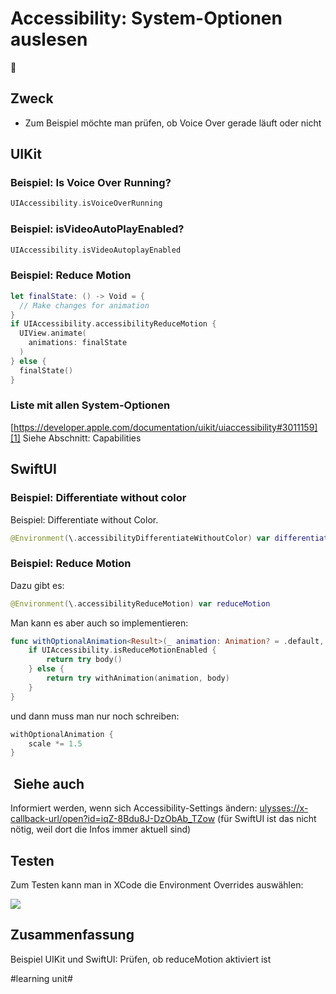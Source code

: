 # Accessibility: System-Optionen auslesen
🦮

## Zweck

- Zum Beispiel möchte man prüfen, ob Voice Over gerade läuft oder nicht

## UIKit

### Beispiel: Is Voice Over Running?

```swift
UIAccessibility.isVoiceOverRunning
```

### Beispiel: isVideoAutoPlayEnabled?

```swift
UIAccessibility.isVideoAutoplayEnabled
```

### Beispiel: Reduce Motion

```swift
let finalState: () -> Void = {
  // Make changes for animation
}
if UIAccessibility.accessibilityReduceMotion {
  UIView.animate(
    animations: finalState
  )
} else {
  finalState()
}
```


### Liste mit allen System-Optionen

[https://developer.apple.com/documentation/uikit/uiaccessibility#3011159][1]
Siehe Abschnitt: Capabilities

## SwiftUI

### Beispiel: Differentiate without color
Beispiel: Differentiate without Color.

```swift
@Environment(\.accessibilityDifferentiateWithoutColor) var differentiateWithoutColor
```

### Beispiel: Reduce Motion

Dazu gibt es:

```swift
@Environment(\.accessibilityReduceMotion) var reduceMotion
```

Man kann es aber auch so implementieren:

```swift
func withOptionalAnimation<Result>(_ animation: Animation? = .default, _ body: () throws -> Result) rethrows -> Result {
    if UIAccessibility.isReduceMotionEnabled {
        return try body()
    } else {
        return try withAnimation(animation, body)
    }
}
```

und dann muss man nur noch schreiben:

```swift
withOptionalAnimation {
	scale *= 1.5
}
```



##  Siehe auch

Informiert werden, wenn sich Accessibility-Settings ändern: [ulysses://x-callback-url/open?id=iqZ-8Bdu8J-DzObAb\_TZow][2] (für SwiftUI ist das nicht nötig, weil dort die Infos immer aktuell sind)


## Testen
Zum Testen kann man in XCode die Environment Overrides auswählen:

![][image-1]

## Zusammenfassung

Beispiel UIKit und SwiftUI: Prüfen, ob reduceMotion aktiviert ist 

[1]:	https://developer.apple.com/documentation/uikit/uiaccessibility#3011159
[2]:	ulysses://x-callback-url/open?id=iqZ-8Bdu8J-DzObAb_TZow

[image-1]:	assets/Bildschirmfoto%202022-08-15%20um%2010.26.24.png

#learning unit#